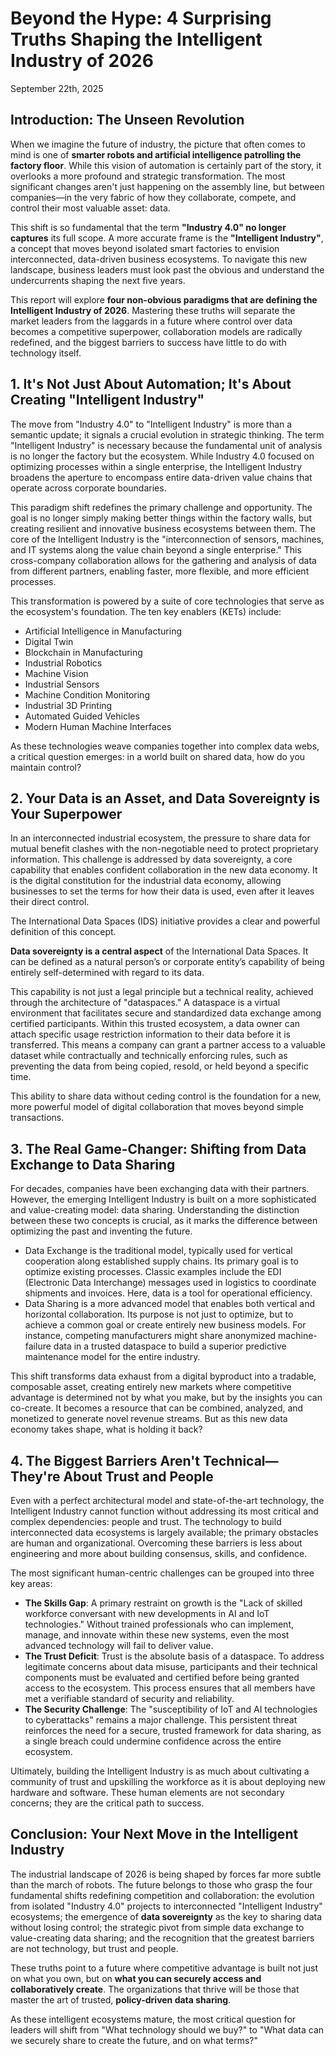 # Beyond the Hype: 4 Surprising Truths Shaping the Intelligent Industry of 2026

<date>September 22th, 2025</date>


## Introduction: The Unseen Revolution

When we imagine the future of industry, the picture that often comes to mind is one of **smarter robots and artificial intelligence patrolling the factory floor**. While this vision of automation is certainly part of the story, it overlooks a more profound and strategic transformation. The most significant changes aren't just happening on the assembly line, but between companies—in the very fabric of how they collaborate, compete, and control their most valuable asset: data.

This shift is so fundamental that the term **"Industry 4.0" no longer captures** its full scope. A more accurate frame is the **"Intelligent Industry"**, a concept that moves beyond isolated smart factories to envision interconnected, data-driven business ecosystems. To navigate this new landscape, business leaders must look past the obvious and understand the undercurrents shaping the next five years.

This report will explore **four non-obvious paradigms that are defining the Intelligent Industry of 2026**. Mastering these truths will separate the market leaders from the laggards in a future where control over data becomes a competitive superpower, collaboration models are radically redefined, and the biggest barriers to success have little to do with technology itself.




## 1. It's Not Just About Automation; It's About Creating "Intelligent Industry"

The move from "Industry 4.0" to "Intelligent Industry" is more than a semantic update; it signals a crucial evolution in strategic thinking. The term "Intelligent Industry" is necessary because the fundamental unit of analysis is no longer the factory but the ecosystem. While Industry 4.0 focused on optimizing processes within a single enterprise, the Intelligent Industry broadens the aperture to encompass entire data-driven value chains that operate across corporate boundaries.

This paradigm shift redefines the primary challenge and opportunity. The goal is no longer simply making better things within the factory walls, but creating resilient and innovative business ecosystems between them. The core of the Intelligent Industry is the "interconnection of sensors, machines, and IT systems along the value chain beyond a single enterprise." This cross-company collaboration allows for the gathering and analysis of data from different partners, enabling faster, more flexible, and more efficient processes.

This transformation is powered by a suite of core technologies that serve as the ecosystem's foundation. The ten key enablers (KETs) include:

* Artificial Intelligence in Manufacturing
* Digital Twin
* Blockchain in Manufacturing
* Industrial Robotics
* Machine Vision
* Industrial Sensors
* Machine Condition Monitoring
* Industrial 3D Printing
* Automated Guided Vehicles
* Modern Human Machine Interfaces

As these technologies weave companies together into complex data webs, a critical question emerges: in a world built on shared data, how do you maintain control?



## 2. Your Data is an Asset, and Data Sovereignty is Your Superpower

In an interconnected industrial ecosystem, the pressure to share data for mutual benefit clashes with the non-negotiable need to protect proprietary information. This challenge is addressed by data sovereignty, a core capability that enables confident collaboration in the new data economy. It is the digital constitution for the industrial data economy, allowing businesses to set the terms for how their data is used, even after it leaves their direct control.

The International Data Spaces (IDS) initiative provides a clear and powerful definition of this concept.

**Data sovereignty is a central aspect** of the International Data Spaces. It can be defined as a natural person’s or corporate entity’s capability of being entirely self-determined with regard to its data.

This capability is not just a legal principle but a technical reality, achieved through the architecture of "dataspaces." A dataspace is a virtual environment that facilitates secure and standardized data exchange among certified participants. Within this trusted ecosystem, a data owner can attach specific usage restriction information to their data before it is transferred. This means a company can grant a partner access to a valuable dataset while contractually and technically enforcing rules, such as preventing the data from being copied, resold, or held beyond a specific time.

This ability to share data without ceding control is the foundation for a new, more powerful model of digital collaboration that moves beyond simple transactions.



## 3. The Real Game-Changer: Shifting from Data Exchange to Data Sharing

For decades, companies have been exchanging data with their partners. However, the emerging Intelligent Industry is built on a more sophisticated and value-creating model: data sharing. Understanding the distinction between these two concepts is crucial, as it marks the difference between optimizing the past and inventing the future.

* Data Exchange is the traditional model, typically used for vertical cooperation along established supply chains. Its primary goal is to optimize existing processes. Classic examples include the EDI (Electronic Data Interchange) messages used in logistics to coordinate shipments and invoices. Here, data is a tool for operational efficiency.
* Data Sharing is a more advanced model that enables both vertical and horizontal collaboration. Its purpose is not just to optimize, but to achieve a common goal or create entirely new business models. For instance, competing manufacturers might share anonymized machine-failure data in a trusted dataspace to build a superior predictive maintenance model for the entire industry.

This shift transforms data exhaust from a digital byproduct into a tradable, composable asset, creating entirely new markets where competitive advantage is determined not by what you make, but by the insights you can co-create. It becomes a resource that can be combined, analyzed, and monetized to generate novel revenue streams. But as this new data economy takes shape, what is holding it back?


## 4. The Biggest Barriers Aren't Technical—They're About Trust and People

Even with a perfect architectural model and state-of-the-art technology, the Intelligent Industry cannot function without addressing its most critical and complex dependencies: people and trust. The technology to build interconnected data ecosystems is largely available; the primary obstacles are human and organizational. Overcoming these barriers is less about engineering and more about building consensus, skills, and confidence.

The most significant human-centric challenges can be grouped into three key areas:

* **The Skills Gap**: A primary restraint on growth is the "Lack of skilled workforce conversant with new developments in AI and IoT technologies." Without trained professionals who can implement, manage, and innovate within these new systems, even the most advanced technology will fail to deliver value.
* **The Trust Deficit**: Trust is the absolute basis of a dataspace. To address legitimate concerns about data misuse, participants and their technical components must be evaluated and certified before being granted access to the ecosystem. This process ensures that all members have met a verifiable standard of security and reliability.
* **The Security Challenge**: The "susceptibility of IoT and AI technologies to cyberattacks" remains a major challenge. This persistent threat reinforces the need for a secure, trusted framework for data sharing, as a single breach could undermine confidence across the entire ecosystem.

Ultimately, building the Intelligent Industry is as much about cultivating a community of trust and upskilling the workforce as it is about deploying new hardware and software. These human elements are not secondary concerns; they are the critical path to success.



## Conclusion: Your Next Move in the Intelligent Industry

The industrial landscape of 2026 is being shaped by forces far more subtle than the march of robots. The future belongs to those who grasp the four fundamental shifts redefining competition and collaboration: the evolution from isolated "Industry 4.0" projects to interconnected "Intelligent Industry" ecosystems; the emergence of **data sovereignty** as the key to sharing data without losing control; the strategic pivot from simple data exchange to value-creating data sharing; and the recognition that the greatest barriers are not technology, but trust and people.

These truths point to a future where competitive advantage is built not just on what you own, but on **what you can securely access and collaboratively create**. The organizations that thrive will be those that master the art of trusted, **policy-driven data sharing**.

As these intelligent ecosystems mature, the most critical question for leaders will shift from "What technology should we buy?" to "What data can we securely share to create the future, and on what terms?"
